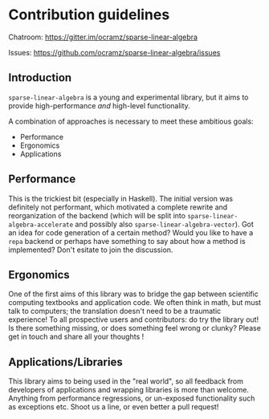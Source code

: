 # Contribution guidelines

Chatroom: https://gitter.im/ocramz/sparse-linear-algebra

Issues: https://github.com/ocramz/sparse-linear-algebra/issues

## Introduction

`sparse-linear-algebra` is a young and experimental library, but it aims to provide high-performance _and_ high-level functionality.

A combination of approaches is necessary to meet these ambitious goals:

* Performance
* Ergonomics
* Applications

## Performance

This is the trickiest bit (especially in Haskell). The initial version was definitely not performant, which motivated a
complete rewrite and reorganization of the backend (which will be split into `sparse-linear-algebra-accelerate` and possibly also 
`sparse-linear-algebra-vector`).
Got an idea for code generation of a certain method? Would you like to have a `repa` backend or perhaps have something to say
about how a method is implemented? Don't esitate to join the discussion.

## Ergonomics

One of the first aims of this library was to bridge the gap between scientific computing textbooks and application code.
We often think in math, but must talk to computers; the translation doesn't need to be a traumatic experience!
To all prospective users and contributors: do try the library out! Is there something missing, or does something feel wrong or clunky? 
Please get in touch and share all your thoughts !

## Applications/Libraries

This library aims to being used in the "real world", so all feedback from developers of applications and wrapping libraries is more than welcome.
Anything from performance regressions, or un-exposed functionality such as exceptions etc.
Shoot us a line, or even better a pull request!

